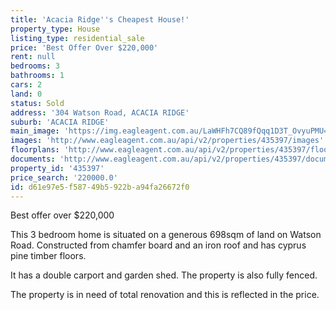 ```yaml
---
title: 'Acacia Ridge''s Cheapest House!'
property_type: House
listing_type: residential_sale
price: 'Best Offer Over $220,000'
rent: null
bedrooms: 3
bathrooms: 1
cars: 2
land: 0
status: Sold
address: '304 Watson Road, ACACIA RIDGE'
suburb: 'ACACIA RIDGE'
main_image: 'https://img.eagleagent.com.au/LaWHFh7CQ89fQqq1D3T_OvyuPMU=/1280x854/smart/https://s3-us-west-2.amazonaws.com/eagleagent-orig/images/6824127/115830403-image-M.jpg'
images: 'http://www.eagleagent.com.au/api/v2/properties/435397/images'
floorplans: 'http://www.eagleagent.com.au/api/v2/properties/435397/floorplans'
documents: 'http://www.eagleagent.com.au/api/v2/properties/435397/documents'
property_id: '435397'
price_search: '220000.0'
id: d61e97e5-f587-49b5-922b-a94fa26672f0
---
```

Best offer over $220,000

This 3 bedroom home is situated on a generous 698sqm of land on Watson Road.  Constructed from chamfer board and an iron roof and has cyprus pine timber floors.

It has a double carport and garden shed. The property is also fully fenced.

The property is in need of total renovation and this is reflected in the price.